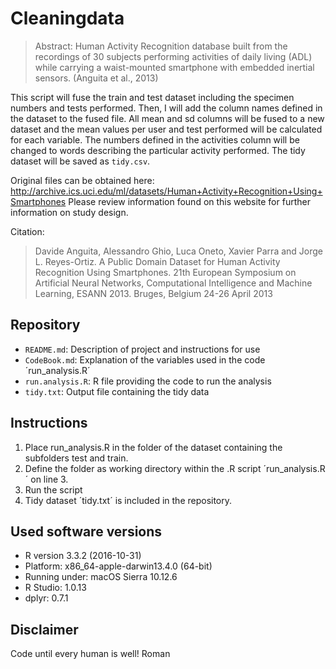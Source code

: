 # Cleaningdata

> Abstract: Human Activity Recognition database built from the recordings of 30 subjects performing activities of daily living (ADL) while carrying a waist-mounted smartphone with embedded inertial sensors. (Anguita et al., 2013)

This script will fuse the train and test dataset including the specimen numbers and tests performed. Then, I will add the column names defined in the dataset to the fused file.
All mean and sd columns will be fused to a new dataset and the mean values per user and test performed will be calculated for each variable. The numbers defined in the activities column will be changed to words describing the particular activity performed. The tidy dataset will be saved as `tidy.csv`.

Original files can be obtained here: http://archive.ics.uci.edu/ml/datasets/Human+Activity+Recognition+Using+Smartphones
Please review information found on this website for further information on study design.

Citation: 
> Davide Anguita, Alessandro Ghio, Luca Oneto, Xavier Parra and Jorge L. Reyes-Ortiz. A Public Domain Dataset for Human Activity Recognition Using Smartphones. 21th European Symposium on Artificial Neural Networks, Computational Intelligence and Machine Learning, ESANN 2013. Bruges, Belgium 24-26 April 2013 

## Repository
* `README.md`: Description of project and instructions for use
* `CodeBook.md`: Explanation of the variables used in the code ´run_analysis.R´ 
* `run.analysis.R`: R file providing the code to run the analysis
* `tidy.txt`: Output file containing the tidy data

## Instructions
1) Place run_analysis.R in the folder of the dataset containing the subfolders test and train.
2) Define the folder as working directory within the .R script ´run_analysis.R´ on line 3.
3) Run the script
4) Tidy dataset ´tidy.txt´ is included in the repository.

## Used software versions
* R version 3.3.2 (2016-10-31)
* Platform: x86_64-apple-darwin13.4.0 (64-bit)
* Running under: macOS Sierra 10.12.6
* R Studio: 1.0.13
* dplyr: 0.7.1

## Disclaimer
Code until every human is well!
Roman
